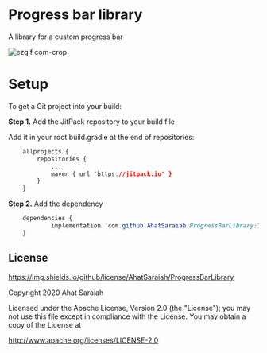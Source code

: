 # Progress bar library
A library for a custom progress bar 

![ezgif com-crop](https://user-images.githubusercontent.com/46491791/100003172-51927e00-2dce-11eb-80b9-6cb0b47b5440.gif)

#  Setup

To get a Git project into your build:

**Step 1.**  Add the JitPack repository to your build file


Add it in your root build.gradle at the end of repositories:

```css
	allprojects {
		repositories {
			...
			maven { url 'https://jitpack.io' }
		}
	}
```
**Step 2.**  Add the dependency

```css
	dependencies {
	        implementation 'com.github.AhatSaraiah:ProgressBarLibrary:1.00.01'
	}
```

	
## License

https://img.shields.io/github/license/AhatSaraiah/ProgressBarLibrary
  
Copyright 2020 Ahat Saraiah

Licensed under the Apache License, Version 2.0 (the "License");
you may not use this file except in compliance with the License.
You may obtain a copy of the License at

   http://www.apache.org/licenses/LICENSE-2.0

